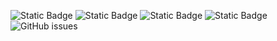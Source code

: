 ![Static Badge](https://img.shields.io/badge/blacklists-60-000000) ![Static Badge](https://img.shields.io/badge/blacklisted-3186260-cc0000) ![Static Badge](https://img.shields.io/badge/whitelisted-2244-00CC00) ![Static Badge](https://img.shields.io/badge/streaming_blacklist-28107-000000) ![GitHub issues](https://img.shields.io/github/issues/fabriziosalmi/blacklists)
